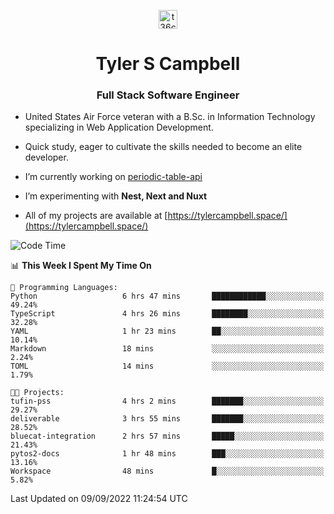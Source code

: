 <p align="center">
<a href="https://www.linkedin.com/in/t36campbell" target="blank"><img align="center" src="https://ik.imagekit.io/t36campbell/Portfolio/linkedin.png.original_m8bbGgPh6.png" alt="t36campbell" height="30" width="30" /></a>
</p>
<h1 align="center">Tyler S Campbell</h1>
<h3 align="center">Full Stack Software Engineer</h3>

* United States Air Force veteran with a B.Sc. in Information Technology specializing in Web Application Development. 

* Quick study, eager to cultivate the skills needed to become an elite developer.

* I’m currently working on [periodic-table-api](https://github.com/t36campbell/periodic-table-api)

* I’m experimenting with **Nest, Next and Nuxt**

* All of my projects are available at [https://tylercampbell.space/](https://tylercampbell.space/)

<!--START_SECTION:waka-->
![Code Time](http://img.shields.io/badge/Code%20Time-1%2C786%20hrs%209%20mins-blue)

📊 **This Week I Spent My Time On** 

```text
💬 Programming Languages: 
Python                   6 hrs 47 mins       ████████████░░░░░░░░░░░░░   49.24% 
TypeScript               4 hrs 26 mins       ████████░░░░░░░░░░░░░░░░░   32.28% 
YAML                     1 hr 23 mins        ██░░░░░░░░░░░░░░░░░░░░░░░   10.14% 
Markdown                 18 mins             ░░░░░░░░░░░░░░░░░░░░░░░░░   2.24% 
TOML                     14 mins             ░░░░░░░░░░░░░░░░░░░░░░░░░   1.79%

🐱‍💻 Projects: 
tufin-pss                4 hrs 2 mins        ███████░░░░░░░░░░░░░░░░░░   29.27% 
deliverable              3 hrs 55 mins       ███████░░░░░░░░░░░░░░░░░░   28.52% 
bluecat-integration      2 hrs 57 mins       █████░░░░░░░░░░░░░░░░░░░░   21.43% 
pytos2-docs              1 hr 48 mins        ███░░░░░░░░░░░░░░░░░░░░░░   13.16% 
Workspace                48 mins             █░░░░░░░░░░░░░░░░░░░░░░░░   5.82%

```


 Last Updated on 09/09/2022 11:24:54 UTC
<!--END_SECTION:waka-->
